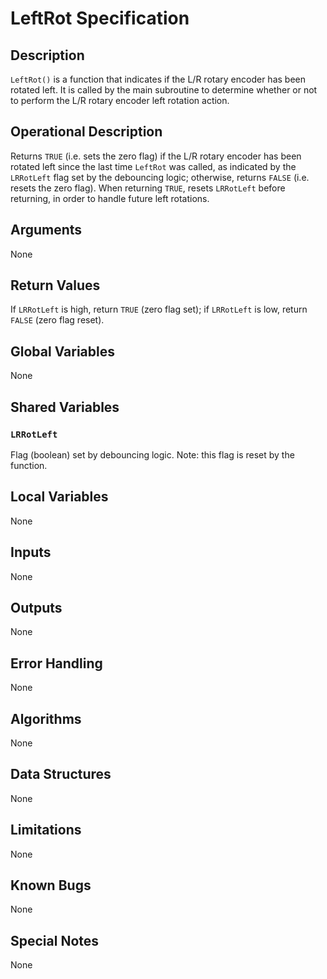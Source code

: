 # LeftRot Specification

## Description

`LeftRot()` is a function that indicates if the L/R rotary encoder
has been rotated left.
It is called by the main subroutine to determine whether or not to perform
the L/R rotary encoder left rotation action.

## Operational Description

Returns `TRUE` (i.e. sets the zero flag) if the L/R rotary encoder has been
rotated left since the last time `LeftRot` was called,
as indicated by the `LRRotLeft` flag set by the debouncing logic;
otherwise,
returns `FALSE` (i.e. resets the zero flag).
When returning `TRUE`, resets `LRRotLeft` before returning,
in order to handle future left rotations.

## Arguments

None

## Return Values

If `LRRotLeft` is high, return `TRUE` (zero flag set);
if `LRRotLeft` is low, return `FALSE` (zero flag reset).

## Global Variables

None

## Shared Variables

### `LRRotLeft`

Flag (boolean) set by debouncing logic.
Note: this flag is reset by the function.

## Local Variables

None

## Inputs

None

## Outputs

None

## Error Handling

None

## Algorithms

None

## Data Structures

None

## Limitations

None

## Known Bugs

None

## Special Notes

None
